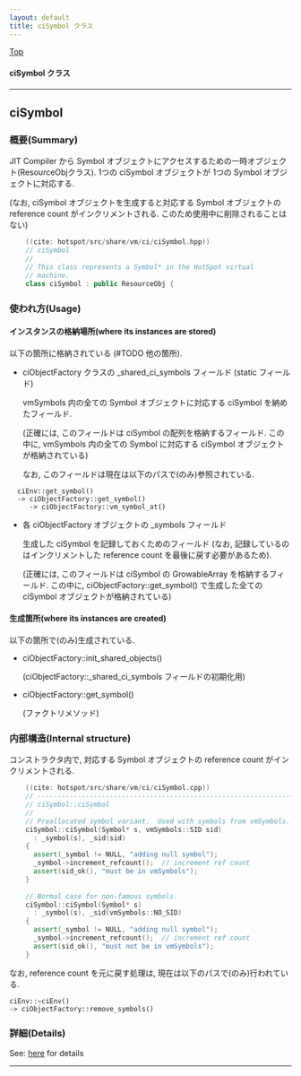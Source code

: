 ```yaml
---
layout: default
title: ciSymbol クラス 
---
```

[Top](../index.html)

#### ciSymbol クラス 



---
## <a name="noDOdzzvcN" id="noDOdzzvcN">ciSymbol</a>

### 概要(Summary)
JIT Compiler から Symbol オブジェクトにアクセスするための一時オブジェクト(ResourceObjクラス).
1つの ciSymbol オブジェクトが 1つの Symbol オブジェクトに対応する.

(なお, ciSymbol オブジェクトを生成すると対応する Symbol オブジェクトの reference count がインクリメントされる.
 このため使用中に削除されることはない)


```cpp
    ((cite: hotspot/src/share/vm/ci/ciSymbol.hpp))
    // ciSymbol
    //
    // This class represents a Symbol* in the HotSpot virtual
    // machine.
    class ciSymbol : public ResourceObj {
```

### 使われ方(Usage)
#### インスタンスの格納場所(where its instances are stored)
以下の箇所に格納されている (#TODO 他の箇所).

* ciObjectFactory クラスの _shared_ci_symbols フィールド (static フィールド)
  
  vmSymbols 内の全ての Symbol オブジェクトに対応する ciSymbol を納めたフィールド.
  
  (正確には, このフィールドは ciSymbol の配列を格納するフィールド.
  この中に, vmSymbols 内の全ての Symbol に対応する ciSymbol オブジェクトが格納されている)
  
  なお, このフィールドは現在は以下のパスで(のみ)参照されている.

```
  ciEnv::get_symbol()
  -> ciObjectFactory::get_symbol()
     -> ciObjectFactory::vm_symbol_at()
```

* 各 ciObjectFactory オブジェクトの _symbols フィールド
  
  生成した ciSymbol を記録しておくためのフィールド
  (なお, 記録しているのはインクリメントした reference count を最後に戻す必要があるため).

  (正確には, このフィールドは ciSymbol の GrowableArray を格納するフィールド.
  この中に, ciObjectFactory::get_symbol() で生成した全ての ciSymbol オブジェクトが格納されている)

#### 生成箇所(where its instances are created)
以下の箇所で(のみ)生成されている.

* ciObjectFactory::init_shared_objects()
  
  (ciObjectFactory::_shared_ci_symbols フィールドの初期化用)

* ciObjectFactory::get_symbol()
  
  (ファクトリメソッド)

### 内部構造(Internal structure)
コンストラクタ内で, 対応する Symbol オブジェクトの reference count がインクリメントされる.


```cpp
    ((cite: hotspot/src/share/vm/ci/ciSymbol.cpp))
    // ------------------------------------------------------------------
    // ciSymbol::ciSymbol
    //
    // Preallocated symbol variant.  Used with symbols from vmSymbols.
    ciSymbol::ciSymbol(Symbol* s, vmSymbols::SID sid)
      : _symbol(s), _sid(sid)
    {
      assert(_symbol != NULL, "adding null symbol");
      _symbol->increment_refcount();  // increment ref count
      assert(sid_ok(), "must be in vmSymbols");
    }
    
    // Normal case for non-famous symbols.
    ciSymbol::ciSymbol(Symbol* s)
      : _symbol(s), _sid(vmSymbols::NO_SID)
    {
      assert(_symbol != NULL, "adding null symbol");
      _symbol->increment_refcount();  // increment ref count
      assert(sid_ok(), "must not be in vmSymbols");
    }
```

なお, reference count を元に戻す処理は, 現在は以下のパスで(のみ)行われている.

```
ciEnv::~ciEnv()
-> ciObjectFactory::remove_symbols()
```




### 詳細(Details)
See: [here](../doxygen/classciSymbol.html) for details

---
